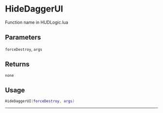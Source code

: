 # HideDaggerUI
Function name in HUDLogic.lua
## Parameters
`forceDestroy`, `args`
## Returns
`none`
## Usage
```lua
HideDaggerUI(forceDestroy, args)
```
---
